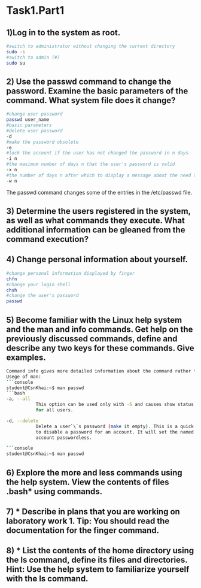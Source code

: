 # Task1.Part1 
## 1)Log in to the system as root.  
```bash
#switch to administrator without changing the current directory
sudo -s
#switch to admin (#)
sudo su
```
## 2) Use the passwd command to change the password. Examine the basic parameters of the command. What system file does it change?
```bash
#change user password
passwd user_name
#basic parameters 
#delete user password
-d
#make the password obsolete
-e
#lock the account if the user has not changed the password in n days
-i n 
#the maximum number of days n that the user's password is valid
-x n
#the number of days n after which to display a message about the need to change the password 
-w n 
```
The passwd command changes some of the entries in the /etc/passwd file.

## 3) Determine the users registered in the system, as well as what commands they execute. What additional information can be gleaned from the command execution? 

## 4) Change personal information about yourself.
```bash
#change personal information displayed by finger
chfn
#change your login shell
chsh
#change the user's password
passwd
```

## 5) Become familiar with the Linux help system and the man and info commands. Get help on the previously discussed commands, define and describe any two keys for these commands. Give examples. 
```bash
Command info gives more detailed information about the command rather than *man*.
Usege of man:
```console
student@CsnKhai:~$ man passwd
```bash
-a, --all
           This option can be used only with -S and causes show status
           for all users.

-d, --delete
           Delete a user`\`s password (make it empty). This is a quick way
           to disable a password for an account. It will set the named
           account passwordless.

```console
student@CsnKhai:~$ man passwd
```


## 6) Explore the more and less commands using the help system. View the contents of files .bash* using commands. 

## 7) * Describe in plans that you are working on laboratory work 1. Tip: You should read the documentation for the finger command. 

## 8) * List the contents of the home directory using the ls command, define its files and directories. Hint: Use the help system to familiarize yourself with the ls command. 